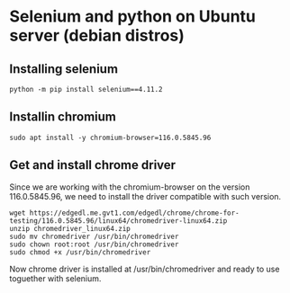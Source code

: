 # Selenium and python on Ubuntu server (debian distros)

## Installing selenium
```
python -m pip install selenium==4.11.2
```

## Installin chromium     
``` 
sudo apt install -y chromium-browser=116.0.5845.96
```

## Get and install chrome driver


Since we are working with the chromium-browser on the version 116.0.5845.96, we need to install the driver compatible with such version.

```
wget https://edgedl.me.gvt1.com/edgedl/chrome/chrome-for-testing/116.0.5845.96/linux64/chromedriver-linux64.zip
unzip chromedriver_linux64.zip
sudo mv chromedriver /usr/bin/chromedriver
sudo chown root:root /usr/bin/chromedriver
sudo chmod +x /usr/bin/chromedriver
```

Now chrome driver is installed at /usr/bin/chromedriver and ready to use toguether with selenium.

